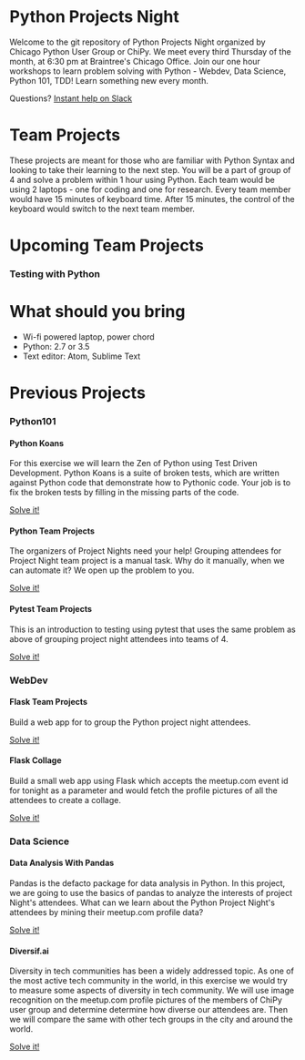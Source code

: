 # Python Projects Night
Welcome to the git repository of Python Projects Night organized by Chicago Python User Group or ChiPy.
We meet every third Thursday of the month, at 6:30 pm at Braintree's Chicago Office.
Join our one hour workshops to learn problem solving with Python - Webdev, Data Science, Python 101, TDD! Learn something new every month.

Questions? [Instant help on Slack](https://chipy.slack.com/messages/C4SRS5G3B/details/)

# Team Projects
These projects are meant for those who are familiar with Python Syntax and looking to take their learning to the next step.
You will be a part of group of 4 and solve a problem within 1 hour using Python.
Each team would be using 2 laptops - one for coding and one for research.
Every team member would have 15 minutes of keyboard time.
After 15 minutes, the control of the keyboard would switch to the next team member.


# Upcoming Team Projects
### Testing with Python


# What should you bring
* Wi-fi powered laptop, power chord
* Python: 2.7 or 3.5
* Text editor: Atom, Sublime Text

# Previous Projects
### Python101
#### Python Koans
For this exercise we will learn the Zen of Python using Test Driven Development.
Python Koans is a suite of broken tests, which are written against Python code that demonstrate how to Pythonic code.
Your job is to fix the broken tests by filling in the missing parts of the code.

[Solve it!](problems/py101/python_koans)


#### Python Team Projects
The organizers of Project Nights need your help! Grouping attendees for Project Night team project is a manual task. Why do it manually, when we can automate it? We open up the problem to you.

[Solve it!](problems/py101/python_team_project)


#### Pytest Team Projects
This is an introduction to testing using pytest that uses the same problem as above of grouping project night attendees into teams of 4.

[Solve it!](problems/py101/testing)


### WebDev
#### Flask Team Projects
Build a web app for to group the Python project night  attendees.

[Solve it!](problems/webdev/flask_team_project)


#### Flask Collage
Build a small web app using Flask which accepts the meetup.com event id for tonight
as a parameter and would fetch the profile pictures of all the attendees to create a
collage.

[Solve it!](problems/webdev/flask_collage)


### Data Science

#### Data Analysis With Pandas
Pandas is the defacto package for data analysis in Python. In this project, we are going to use the basics of pandas to analyze the interests of project Night's attendees. What can we learn about the Python Project Night's attendees by mining their meetup.com
profile data?

[Solve it!](problems/data_science/Analysis-Workshop.ipynb)


#### Diversif.ai
Diversity in tech communities has been a widely addressed topic. As one of the most active tech community in the world, in this exercise we would try to measure some aspects of diversity in tech community. We will use image recognition on the meetup.com profile pictures of the members of ChiPy user group and determine determine how diverse our attendees are. Then we will compare the same with other tech groups in the city and around the world.

[Solve it!](problems/data_science/diversif.ai.ipynb)
